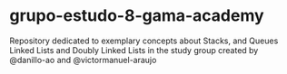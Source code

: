 # grupo-estudo-8-gama-academy
 Repository dedicated to exemplary concepts about Stacks, and Queues Linked Lists and Doubly Linked Lists in the study group created by @danillo-ao and  @victormanuel-araujo
